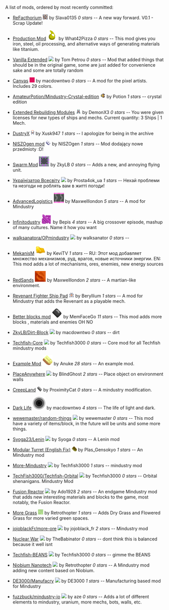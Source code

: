 
A list of mods, ordered by most recently committed:


  - [ReFacthorium](https://github.com/Slava0135/ReFactorium) ![ ](images/refactorium-icon.png) by Slava0135 *0 stars* -- A new way forward. V0.1 - Scrap Update!

  - [Production Mod](https://github.com/What42Pizza/Mindustry-Production-Mod) ![ ](images/mindustry-production-mod-icon.png) by What42Pizza *0 stars* -- This mod gives you iron, steel, oil processing, and alternative ways of generating materials like titanium.

  - [Vanilla Extended](https://github.com/ballgamer56/VanillaExtended) ![ ](images/vanillaextended-icon.png) by Tom Petrou *0 stars* -- Mod that added things that should be in the original game, some are just added for convenience sake and some are totally random

  - [Canvas](https://github.com/ZkyLB/Canvas) ![ ](images/canvas-icon.png) by macdowntwo *0 stars* -- A mod for the pixel artists. Includes 29 colors.

  - [AmateurPotion/Mindustry-Crystal-edition](https://github.com/AmateurPotion/Mindustry-Crystal-edition) ![ ](images/mindustry-crystal-edition-icon.png) by Potion *1 stars* -- crystal edition

  - [Extended Rebuilding Modules](https://github.com/DemonX3/DemonX3-ERM) ![ ](images/demonx3-erm-icon.png) by DemonX3 *0 stars* -- You were given licenses for new types of ships and mechs. Current quantity: 3 Ships | 1 Mech.

  - [DustryX](https://github.com/Xusk947/DustryX) ![ ](images/dustryx-icon.png) by Xusk947 *1 stars* -- I apologize for being in the archive

  - [NISZOgen mod](https://github.com/niszogen/mindustrymod1) ![ ](images/mindustrymod1-icon.png) by NISZOgen *1 stars* -- Mod dodający nowe przedmioty :D!

  - [Swarm Mod](https://github.com/ZkyLB/Swarm-Mod) ![ ](images/swarm-mod-icon.png) by ZkyLB *0 stars* -- Adds a new, and annoying flying unit.

  - [Українізатор Всесвіту](https://github.com/Prosta4okua/Ukrajinisator) ![ ](images/ukrajinisator-icon.png) by Prosta4ok_ua *1 stars* -- Нехай проблеми та незгоди не роблять вам в житті погоди!

  - [AdvancedLogistics](https://github.com/Maxwelllondon92/AdvancedLogisticsMod) ![ ](images/advancedlogisticsmod-icon.png) by Maxwelllondon *5 stars* -- A mod for Mindustry

  - [Infinitodustry](https://github.com/ThatOneBepis/Infinitodustry) ![ ](images/infinitodustry-icon.png) by Bepis *4 stars* -- A big crossover episode, mashup of many cultures. Name it how you want

  - [walksanatora/OPmindustry](https://github.com/walksanatora/OPmindustry) ![ ](images/opmindustry-icon.png) by walksanator *0 stars* -- 

  - [MekanisM](https://github.com/KeviTV/MekanisM) ![ ](images/mekanism-icon.png) by KeviTV *1 stars* -- RU: Этот мод добавляет множество механизмов, руд, врагов, новые источники энергии.
EN: This mod adds a lot of mechanisms, ores, enemies, new energy sources

  - [RedSands](https://github.com/Maxwelllondon92/RedSands) ![ ](images/redsands-icon.png) by Maxwelllondon *2 stars* -- A martian-like environment.

  - [Revenant Fighter Ship Pad](https://github.com/BasedUser/RevenantMod) ![ ](images/revenantmod-icon.png) by Beryllium *1 stars* -- A mod for Mindustry that adds the Revenant as a playable mech.

  - [Better blocks mod](https://github.com/MemFaceGo/Better-Blocks-Mod) ![ ](images/better-blocks-mod-icon.png) by MemFaceGo *11 stars* -- This mod adds more blocks , materials and enemies OH NO

  - [ZkyLB/Dirt-Block](https://github.com/ZkyLB/Dirt-Block) ![ ](images/dirt-block-icon.png) by macdowntwo *0 stars* -- dirt

  - [Techfish-Core](https://github.com/TechFish3000/Techfish-Core) ![ ](images/techfish-core-icon.png) by Techfish3000 *0 stars* -- Core mod for all Techfish mindustry mods

  - [Example Mod](https://github.com/Anuken/ExampleMod) ![ ](images/examplemod-icon.png) by Anuke *28 stars* -- An example mod.

  - [PlaceAnywhere](https://github.com/BlindGhostPL/PlaceAnywhere) ![ ](images/placeanywhere-icon.png) by BlindGhost *2 stars* -- Place object on environment walls

  - [CreepLand](https://github.com/ProximityCatz/CreepLand) ![ ](images/creepland-icon.png) by ProximityCat *0 stars* -- A mindustry modification.

  - [Dark Life](https://github.com/ZkyLB/Dark-Life) ![ ](images/dark-life-icon.png) by macdowntwo *4 stars* -- The life of light and dark.

  - [wewemaster/random-things](https://github.com/wewemaster/random-things) ![ ](images/random-things-icon.png) by wewemaster *0 stars* -- This mod have a variety of items/block, in the future will be units and some more things.

  - [Syoga23/Lenin](https://github.com/Syoga23/Lenin) ![ ](images/lenin-icon.png) by Syoga *0 stars* -- A Lenin mod

  - [Modular Turret (English Fix)](https://github.com/xhz313123/Modular-Turret) ![ ](images/modular-turret-icon.png) by Plas_Gensokyo *1 stars* -- An Mindustry mod

  - [More-Mindustry](https://github.com/TechFish3000/More-Mindustry) ![ ](images/more-mindustry-icon.png) by Techfish3000 *1 stars* -- mindustry mod

  - [TechFish3000/Techfish-Orbital](https://github.com/TechFish3000/Techfish-Orbital) ![ ](images/techfish-orbital-icon.png) by Techfish3000 *0 stars* -- Orbital shenanigans. Mindustry Mod

  - [Fusion Reactor](https://github.com/ado1928/Fusion-Reactor-mod) ![ ](images/fusion-reactor-mod-icon.png) by Ado1928 *2 stars* -- An endgame Mindustry mod that adds new interesting materials and blocks to the game, most notably, the Fusion Reactor.

  - [More Grass](https://github.com/Retrothopter/More-Grass) ![ ](images/more-grass-icon.png) by Retrothopter *1 stars* -- Adds Dry Grass and Flowered Grass for more varied green spaces.

  - [jojoblackFr/more-ore](https://github.com/jojoblackFr/more-ore) ![ ](images/more-ore-icon.png) by jojoblack_fr *2 stars* -- Mindustry mod

  - [Nuclear War](https://github.com/TheBabinator/NuclearWar) ![ ](images/nuclearwar-icon.png) by TheBabinator *0 stars* -- dont think this is balanced because it well isnt

  - [Techfish-BEANS](https://github.com/TechFish3000/Techfish-BEANS) ![ ](images/techfish-beans-icon.png) by Techfish3000 *0 stars* -- gimme the BEANS

  - [Niobium Nanotech](https://github.com/Retrothopter/Niobium-Nanotech) ![ ](images/niobium-nanotech-icon.png) by Retrothopter *0 stars* -- A Mindustry mod adding new content based on Niobium.

  - [DE3000/Manufacry](https://github.com/DE3000/Manufacry) ![ ](images/manufacry-icon.png) by DE3000 *1 stars* -- Manufacturing based mod for Mindustry

  - [fuzzbuck/mindustry-io](https://github.com/fuzzbuck/mindustry-io) ![ ](images/mindustry-io-icon.png) by aze *0 stars* -- Adds a lot of different elements to mindustry, uranium, more mechs, bots, walls, etc.

